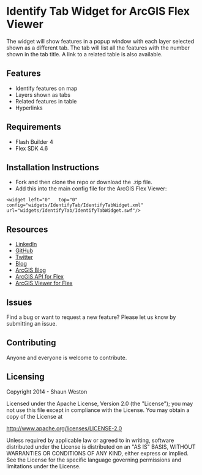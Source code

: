 # Identify Tab Widget for ArcGIS Flex Viewer

The widget will show features in a popup window with each layer selected shown as a different tab. The
tab will list all the features with the number shown in the tab title. A link to a related table is 
also available.

## Features

* Identify features on map
* Layers shown as tabs
* Related features in table
* Hyperlinks


## Requirements

* Flash Builder 4
* Flex SDK 4.6


## Installation Instructions

* Fork and then clone the repo or download the .zip file. 
* Add this into the main config file for the ArcGIS Flex Viewer:

`<widget left="0"   top="0"     
config="widgets/IdentifyTab/IdentifyTabWidget.xml" 
url="widgets/IdentifyTab/IdentifyTabWidget.swf"/>`


## Resources

* [LinkedIn](http://www.linkedin.com/in/sfweston)
* [GitHub](https://github.com/WestonSF)
* [Twitter](https://twitter.com/Westonelli)
* [Blog](http://westonelli.wordpress.com)
* [ArcGIS Blog](http://blogs.esri.com/esri/arcgis)
* [ArcGIS API for Flex](https://developers.arcgis.com/flex/)
* [ArcGIS Viewer for Flex](http://resources.arcgis.com/en/communities/flex-viewer)


## Issues

Find a bug or want to request a new feature?  Please let us know by submitting an issue.


## Contributing

Anyone and everyone is welcome to contribute. 


## Licensing
Copyright 2014 - Shaun Weston

Licensed under the Apache License, Version 2.0 (the "License");
you may not use this file except in compliance with the License.
You may obtain a copy of the License at

   http://www.apache.org/licenses/LICENSE-2.0

Unless required by applicable law or agreed to in writing, software
distributed under the License is distributed on an "AS IS" BASIS,
WITHOUT WARRANTIES OR CONDITIONS OF ANY KIND, either express or implied.
See the License for the specific language governing permissions and
limitations under the License.